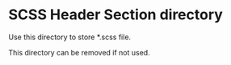 SCSS Header Section directory
=================
Use this directory to store *.scss file.

This directory can be removed if not used.